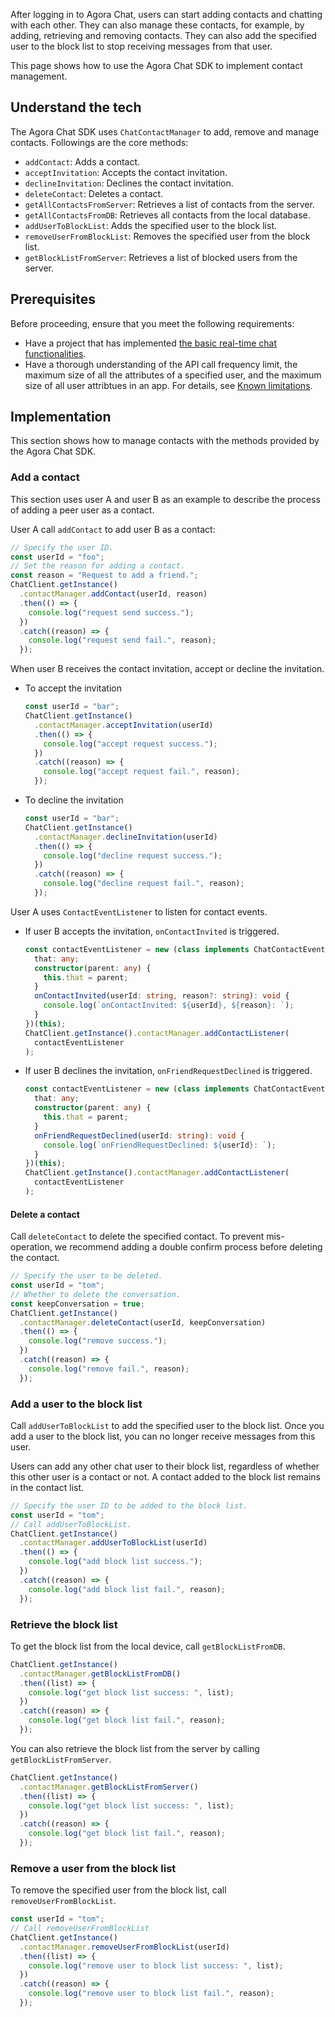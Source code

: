 After logging in to Agora Chat, users can start adding contacts and chatting with each other. They can also manage these contacts, for example, by adding, retrieving and removing contacts. They can also add the specified user to the block list to stop receiving messages from that user.

This page shows how to use the Agora Chat SDK to implement contact management.

## Understand the tech

The Agora Chat SDK uses `ChatContactManager` to add, remove and manage contacts. Followings are the core methods:

- `addContact`: Adds a contact.
- `acceptInvitation`: Accepts the contact invitation.
- `declineInvitation`: Declines the contact invitation.
- `deleteContact`: Deletes a contact.
- `getAllContactsFromServer`: Retrieves a list of contacts from the server.
- `getAllContactsFromDB`: Retrieves all contacts from the local database.
- `addUserToBlockList`: Adds the specified user to the block list.
- `removeUserFromBlockList`: Removes the specified user from the block list.
- `getBlockListFromServer`: Retrieves a list of blocked users from the server.

## Prerequisites

Before proceeding, ensure that you meet the following requirements:

- Have a project that has implemented [the basic real-time chat functionalities](./agora_chat_get_started_rn?platform=React%20Native).
- Have a thorough understanding of the API call frequency limit, the maximum size of all the attributes of a specified user, and the maximum size of all user attribtues in an app. For details, see [Known limitations](./agora_chat_limitation?platform=React%20Native).

## Implementation

This section shows how to manage contacts with the methods provided by the Agora Chat SDK.

### Add a contact

This section uses user A and user B as an example to describe the process of adding a peer user as a contact.

User A call `addContact` to add user B as a contact:

```typescript
// Specify the user ID.
const userId = "foo";
// Set the reason for adding a contact.
const reason = "Request to add a friend.";
ChatClient.getInstance()
  .contactManager.addContact(userId, reason)
  .then(() => {
    console.log("request send success.");
  })
  .catch((reason) => {
    console.log("request send fail.", reason);
  });
```

When user B receives the contact invitation, accept or decline the invitation.

- To accept the invitation

  ```typescript
  const userId = "bar";
  ChatClient.getInstance()
    .contactManager.acceptInvitation(userId)
    .then(() => {
      console.log("accept request success.");
    })
    .catch((reason) => {
      console.log("accept request fail.", reason);
    });
  ```

- To decline the invitation

  ```typescript
  const userId = "bar";
  ChatClient.getInstance()
    .contactManager.declineInvitation(userId)
    .then(() => {
      console.log("decline request success.");
    })
    .catch((reason) => {
      console.log("decline request fail.", reason);
    });
  ```

User A uses `ContactEventListener` to listen for contact events. 

- If user B accepts the invitation, `onContactInvited` is triggered.

  ```typescript
  const contactEventListener = new (class implements ChatContactEventListener {
    that: any;
    constructor(parent: any) {
      this.that = parent;
    }
    onContactInvited(userId: string, reason?: string): void {
      console.log(`onContactInvited: ${userId}, ${reason}: `);
    }
  })(this);
  ChatClient.getInstance().contactManager.addContactListener(
    contactEventListener
  );
  ```

- If user B declines the invitation, `onFriendRequestDeclined` is triggered.

  ```typescript
  const contactEventListener = new (class implements ChatContactEventListener {
    that: any;
    constructor(parent: any) {
      this.that = parent;
    }
    onFriendRequestDeclined(userId: string): void {
      console.log(`onFriendRequestDeclined: ${userId}: `);
    }
  })(this);
  ChatClient.getInstance().contactManager.addContactListener(
    contactEventListener
  );
  ```

#### Delete a contact

Call `deleteContact` to delete the specified contact. To prevent mis-operation, we recommend adding a double confirm process before deleting the contact.

```typescript
// Specify the user to be deleted.
const userId = "tom";
// Whether to delete the conversation.
const keepConversation = true;
ChatClient.getInstance()
  .contactManager.deleteContact(userId, keepConversation)
  .then(() => {
    console.log("remove success.");
  })
  .catch((reason) => {
    console.log("remove fail.", reason);
  });
```

### Add a user to the block list

Call `addUserToBlockList` to add the specified user to the block list. Once you add a user to the block list, you can no longer receive messages from this user.

<div class="note alert">Users can add any other chat user to their block list, regardless of whether this other user is a contact or not. A contact added to the block list remains in the contact list.</div>

```typescript
// Specify the user ID to be added to the block list.
const userId = "tom";
// Call addUserToBlockList.
ChatClient.getInstance()
  .contactManager.addUserToBlockList(userId)
  .then(() => {
    console.log("add block list success.");
  })
  .catch((reason) => {
    console.log("add block list fail.", reason);
  });
```

### Retrieve the block list

To get the block list from the local device, call `getBlockListFromDB`.

```typescript
ChatClient.getInstance()
  .contactManager.getBlockListFromDB()
  .then((list) => {
    console.log("get block list success: ", list);
  })
  .catch((reason) => {
    console.log("get block list fail.", reason);
  });
```

You can also retrieve the block list from the server by calling `getBlockListFromServer`.

```typescript
ChatClient.getInstance()
  .contactManager.getBlockListFromServer()
  .then((list) => {
    console.log("get block list success: ", list);
  })
  .catch((reason) => {
    console.log("get block list fail.", reason);
  });
```

### Remove a user from the block list

To remove the specified user from the block list, call `removeUserFromBlockList`. 

```typescript
const userId = "tom";
// Call removeUserFromBlockList
ChatClient.getInstance()
  .contactManager.removeUserFromBlockList(userId)
  .then((list) => {
    console.log("remove user to block list success: ", list);
  })
  .catch((reason) => {
    console.log("remove user to block list fail.", reason);
  });
```